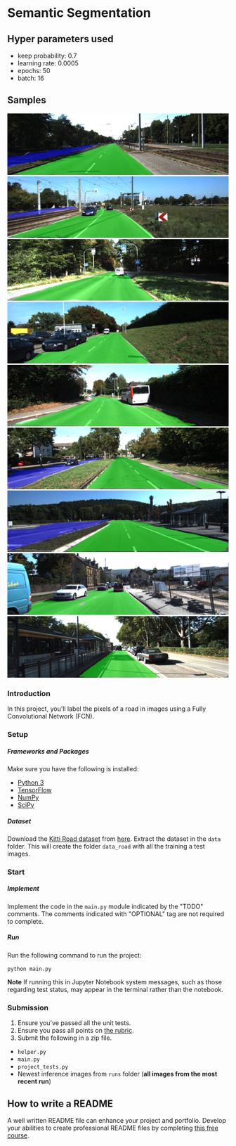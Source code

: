 # Semantic Segmentation

## Hyper parameters used

- keep probability: 0.7
- learning rate: 0.0005
- epochs: 50
- batch: 16

## Samples

![alt text][sample001]
![alt text][sample002]
![alt text][sample003]
![alt text][sample004]
![alt text][sample005]
![alt text][sample006]
![alt text][sample007]
![alt text][sample008]
![alt text][sample009]

[sample001]: sample001.png "sample001"
[sample002]: sample002.png "sample002"
[sample003]: sample003.png "sample003"
[sample004]: sample004.png "sample004"
[sample005]: sample005.png "sample005"
[sample006]: sample006.png "sample006"
[sample007]: sample007.png "sample007"
[sample008]: sample008.png "sample008"
[sample009]: sample009.png "sample009"

### Introduction

In this project, you'll label the pixels of a road in images using a Fully Convolutional Network (FCN).

### Setup
##### Frameworks and Packages
Make sure you have the following is installed:
 - [Python 3](https://www.python.org/)
 - [TensorFlow](https://www.tensorflow.org/)
 - [NumPy](http://www.numpy.org/)
 - [SciPy](https://www.scipy.org/)
##### Dataset
Download the [Kitti Road dataset](http://www.cvlibs.net/datasets/kitti/eval_road.php) from [here](http://www.cvlibs.net/download.php?file=data_road.zip).  Extract the dataset in the `data` folder.  This will create the folder `data_road` with all the training a test images.

### Start
##### Implement
Implement the code in the `main.py` module indicated by the "TODO" comments.
The comments indicated with "OPTIONAL" tag are not required to complete.
##### Run
Run the following command to run the project:
```
python main.py
```
**Note** If running this in Jupyter Notebook system messages, such as those regarding test status, may appear in the terminal rather than the notebook.

### Submission
1. Ensure you've passed all the unit tests.
2. Ensure you pass all points on [the rubric](https://review.udacity.com/#!/rubrics/989/view).
3. Submit the following in a zip file.
 - `helper.py`
 - `main.py`
 - `project_tests.py`
 - Newest inference images from `runs` folder  (**all images from the most recent run**)
 
 ## How to write a README
A well written README file can enhance your project and portfolio.  Develop your abilities to create professional README files by completing [this free course](https://www.udacity.com/course/writing-readmes--ud777).
